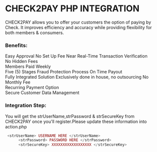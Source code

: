 # CHECK2PAY PHP INTEGRATION

 CHECK2PAY allows you to offer your customers the option of paying by Check. It improves efficiency and accuracy while providing flexibility for both members & consumers.

### Benefits:
 		
  Easy Approval	
  No Set Up Fee	
  Near Real-Time Transaction Verification  
  No Hidden Fees	
  Members Paid Weekly	
  Five (5) Stages Fraud Protection Process
  On Time Payout	
  Fully Integrated Solution	
  Exclusively done in house, no outsourcing
  No Monthly Fee	
  Recurring Payment Option	
  Secure Customer Data Management


### Integration Step:
You will get the strUserName,strPassword & strSecureKey from CHECK2PAY once you'll register.Please update these information into action.php

```php
 <strUserName> USERNAME HERE </strUserName>
      <strPassword> PASSWORD HERE </strPassword>
      <strSecureKey> XXXXXXXXXXXXXXXXXX </strSecureKey>
```



